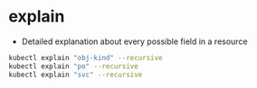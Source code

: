# explain

- Detailed explanation about every possible field in a resource

```sh
kubectl explain "obj-kind" --recursive
kubectl explain "po" --recursive
kubectl explain "svc" --recursive
```

